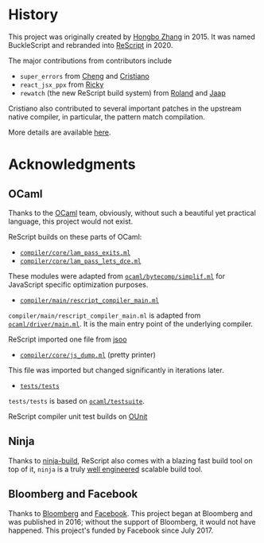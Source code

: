 # History

This project was originally created by [Hongbo Zhang](https://github.com/bobzhang) in 2015. It was named BuckleScript and rebranded into [ReScript](https://rescript-lang.org/) in 2020.

The major contributions from contributors include

- `super_errors` from [Cheng](https://github.com/chenglou) and [Cristiano](https://github.com/cristianoc)
- `react_jsx_ppx` from [Ricky](https://github.com/rickyvetter)
- `rewatch` (the new ReScript build system) from [Roland](https://github.com/rolandpeelen) and [Jaap](https://github.com/jfrolich)

Cristiano also contributed to several important patches in the upstream native compiler,
in particular, the pattern match compilation.

More details are available [here](https://github.com/rescript-lang/rescript-compiler/graphs/contributors).

# Acknowledgments

## OCaml

Thanks to the [OCaml](https://ocaml.org) team, obviously, without such a beautiful yet practical language, this project would not exist.

ReScript builds on these parts of OCaml:

- [`compiler/core/lam_pass_exits.ml`](compiler/core/lam_pass_exits.ml)
- [`compiler/core/lam_pass_lets_dce.ml`](compiler/core/lam_pass_lets_dce.ml)

These modules were adapted from [`ocaml/bytecomp/simplif.ml`](ocaml/bytecomp/simplif.ml) for
JavaScript specific optimization purposes.

- [`compiler/main/rescript_compiler_main.ml`](compiler/main/rescript_compiler_main.ml)

`compiler/main/rescript_compiler_main.ml` is adapted from [`ocaml/driver/main.ml`](ocaml/driver/main.ml). It is the main entry
point of the underlying compiler.

ReScript imported one file from [jsoo](https://github.com/ocsigen/js_of_ocaml)

- [`compiler/core/js_dump.ml`](compiler/core/js_dump.ml) (pretty printer)

This file was imported but changed significantly in iterations later.

- [`tests/tests`](tests/tests)

`tests/tests` is based on [`ocaml/testsuite`](ocaml/testsuite).

ReScript compiler unit test builds on [OUnit](http://ounit.forge.ocamlcore.org/)

## Ninja

Thanks to [ninja-build](https://ninja-build.org), ReScript also comes with a blazing fast build tool on top of it, `ninja` is a truly [well engineered](http://aosabook.org/en/posa/ninja.html) scalable build tool.

## Bloomberg and Facebook

Thanks to [Bloomberg](https://www.techatbloomberg.com) and [Facebook](https://github.com/facebook/). This project began at Bloomberg and was published in 2016; without the support of Bloomberg, it would not have happened. This project's funded by Facebook since July 2017.
